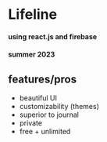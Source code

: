 # Lifeline
#### using react.js and firebase
#### summer 2023
## features/pros
* beautiful UI
* customizability (themes)
* superior to journal
* private
* free + unlimited
